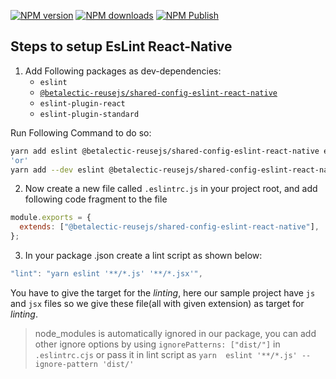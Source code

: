 [![NPM version][npm-version-image-eslint-react-native]][npm-url-eslint-react-native]
[![NPM downloads][npm-downloads-image]][npm-downloads-url]
[![NPM Publish][npm-publish-action-image]][npm-publish-action-url]

[npm-url-eslint-react-native]: https://www.npmjs.com/package/@betalectic-reusejs/shared-config-eslint-react-native
[npm-version-image-eslint-react-native]: https://img.shields.io/npm/v/@betalectic-reusejs/shared-config-eslint-react-native.svg?style=flat
[npm-downloads-image]: https://img.shields.io/npm/dm/@betalectic-reusejs/shared-config-eslint-react-native.svg?style=flat
[npm-downloads-url]: https://npmcharts.com/compare/@betalectic-reusejs/shared-config-eslint-react-native?minimal=true
[npm-publish-action-image]: https://github.com/reusejs/react/actions/workflows/release.yml/badge.svg
[npm-publish-action-url]: https://github.com/reusejs/react/actions/workflows/release.yml

## Steps to setup EsLint React-Native

1. Add Following packages as dev-dependencies:
   - `eslint`
   - [`@betalectic-reusejs/shared-config-eslint-react-native`](https://www.npmjs.com/package/@betalectic-reusejs/shared-config-eslint-react-native)
   - `eslint-plugin-react`
   - `eslint-plugin-standard`

Run Following Command to do so:

```bash
yarn add eslint @betalectic-reusejs/shared-config-eslint-react-native eslint-plugin-react eslint-plugin-standard -D
'or'
yarn add --dev eslint @betalectic-reusejs/shared-config-eslint-react-native eslint-plugin-react eslint-plugin-standard
```

2. Now create a new file called `.eslintrc.js` in your project root, and add following code fragment to the file

```jsx
module.exports = {
  extends: ["@betalectic-reusejs/shared-config-eslint-react-native"],
};
```

3. In your package .json create a lint script as shown below:

```jsx
"lint": "yarn eslint '**/*.js' '**/*.jsx'",
```

You have to give the target for the _linting_, here our sample project have `js` and `jsx` files so we give these file(all with given extension) as target for _linting_.

> node_modules is automatically ignored in our package, you can add other ignore options by using `ignorePatterns: ["dist/"]` in `.eslintrc.cjs` or pass it in lint script as `yarn  eslint '**/*.js' --ignore-pattern 'dist/'`

